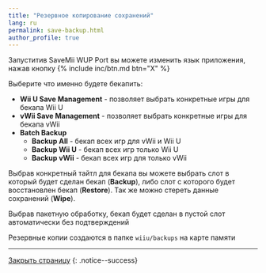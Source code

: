 ```yaml
---
title: "Резервное копирование сохранений"
lang: ru
permalink: save-backup.html
author_profile: true
---
```


Запуститив SaveMii WUP Port вы можете изменить язык приложения, нажав кнопку {% include inc/btn.md btn="X" %}

Выберите что именно будете бекапить: 
  * **Wii U Save Management** - позволяет выбрать конкретные игры для бекапа Wii U 
  * **vWii Save Management** - позволяет выбрать конкретные игры для бекапа vWii
  * **Batch Backup**
    * **Backup All** - бекап всех игр для vWii и Wii U
    * **Backup Wii U** - бекап всех игр только Wii U
    * **Backup vWii** - бекап всех игр для только vWii

Выбрав конкретный тайтл для бекапа вы можете выбрать слот в который будет сделан бекап (**Backup**), либо слот с которого будет восстановлен бекап (**Restore**). Так же можно стереть данные сохранений (**Wipe**). 

Выбрав пакетную обработку, бекап будет сделан в пустой слот автоматически без подтверждений

Резервные копии создаются в папке `wiiu/backups` на карте памяти

___

[Закрыть страницу](javascript:window.close();)
{: .notice--success}